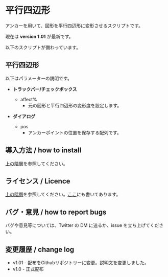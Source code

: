 # 平行四辺形

アンカーを用いて、図形を平行四辺形に変形させるスクリプトです。

現在は **version 1.01** が最新です。

以下のスクリプトが備わっています。

## 平行四辺形

以下はパラメーターの説明です。

- **トラックバー/チェックボックス**
  - affect%
    - 元の図形と平行四辺形の変形度を設定します。
  
- **ダイアログ**
  - pos
    - アンカーポイントの位置を保存する配列です。

## 導入方法 / how to install

[上の階層](https://github.com/Aodaruma/Aodaruma-AviUtl-Script)を参照してください。

## ライセンス / Licence

[上の階層](https://github.com/Aodaruma/Aodaruma-AviUtl-Script)を参照してください。[ここ](https://github.com/Aodaruma/Aodaruma-AviUtl-Script/blob/main/LICENSE)にも書いてあります。

## バグ・意見 / how to report bugs

バグや意見等については、Twitter の DM に送るか、issue を立ち上げてください。

## 変更履歴 / change log

- v1.01 - 配布をGithubリポジトリーに変更。説明文を変更しました。
- v1.0 - 正式配布
